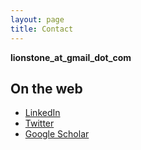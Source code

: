 ```yaml
---
layout: page
title: Contact
---
```


<strong>lionstone_at_gmail_dot_com</strong>

## On the web

- [LinkedIn](https://www.linkedin.com/in/laraloewenstein)
- [Twitter](https://twitter.com/LaraLoewenstein)
- [Google Scholar](https://scholar.google.com/citations?user=95TtnYcAAAAJ&hl=en&oi=ao)
